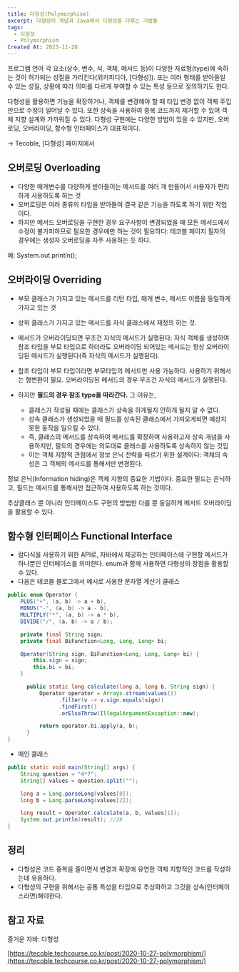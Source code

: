 ```yaml
---
title: 다형성(Polymorphism)
excerpt: 다형성의 개념과 Java에서 다형성을 다루는 기법들
tags:
  - 다형성
  - Polymorphism
Created At: 2023-11-28
---
```

프로그램 언어 각 요소(상수, 변수, 식, 객체, 메서드 등)이 다양한 자료형(type)에 속하는 것이 허가되는 성질을 가리킨다(위키피디아, [다형성]). 또는 여러 형태를 받아들일 수 있는 성질, 상황에 따라 의미를 다르게 부여할 수 있는 특성 등으로 정의하기도 한다.

다형성을 활용하면 기능을 확장하거나, 객체를 변경해야 할 때 타입 변경 없이 객체 주입만으로 수정이 일어날 수 있다. 또한 상속을 사용하여 중복 코드까지 제거할 수 있어 객체 지향 설계와 가까워질 수 있다. 다형성 구현에는 다양한 방법이 있을 수 있지만, 오버로딩, 오버라이딩, 함수형 인터페이스가 대표적이다.

→ Tecoble, [다형성] 페이지에서

 
## 오버로딩 Overloading

- 다양한 매개변수를 다양하게 받아들이는 메서드를 여러 개 만들어서 사용자가 편리하게 사용하도록 하는 것
- 오버로딩은 여러 종류의 타입을 받아들여 결국 같은 기능을 하도록 하기 위한 작업이다.
- 하지만 메서드 오버로딩을 구현한 경우 요구사항이 변경되었을 때 모든 메서드에서 수정이 불가피하므로 필요한 경우에만 하는 것이 필요하다: 테코블 페이지 필자의 경우에는 생성자 오버로딩을 자주 사용하는 듯 하다.

예: System.out.println(); <br> 
 
## 오버라이딩 Overriding

- 부모 클래스가 가지고 있는 메서드를 리턴 타입, 매개 변수, 메서드 이름을 동일하게 가지고 있는 것
- 상위 클래스가 가지고 있는 메서드를 자식 클래스에서 재정의 하는 것.
- 메서드가 오버라이딩되면 무조건 자식의 메서드가 실행된다: 자식 객체를 생성하여 참조 타입을 부모 타입으로 하더라도 오버라이딩 되어있는 메서드는 항상 오버라이딩된 메서드가 실행된다(즉 자식의 메서드가 실행된다).
- 참조 타입이 부모 타입이라면 부모타입의 메서드만 사용 가능하다. 사용하기 위해서는 형변환이 필요. 오버라이딩된 메서드의 경우 무조건 자식의 메서드가 실행된다.

- 하지만 **필드의 경우 참조 type을 따라간다.** 그 이유는,
    - 클래스가 작성될 때에는 클래스가 상속을 하게될지 안하게 될지 알 수 없다.
    - 상속 클래스가 생성되었을 때 필드를 상속된 클래스에서 가져오게되면 예상치 못한 동작을 일으킬 수 있다.
    - 즉, 클래스의 메서드를 상속하여 메서드를 확장하여 사용하고자 상속 개념을 사용하지만, 필드의 경우에는 의도대로 클래스를 사용하도록 상속하지 않는 것임
    - 이는 객체 지향적 관점에서 정보 은닉 전략을 따르기 위한 설계이다: 객체의 속성은 그 객체의 메서드를 통해서만 변경된다.

정보 은닉(Information hiding)은 객체 지향의 중요한 기법이다. 중요한 필드는 은닉하고, 필드는 메서드를 통해서만 접근하여 사용하도록 하는 것이다.

추상클래스 뿐 아니라 인터페이스도 구현의 방법만 다를 뿐 동일하게 메서드 오버라이딩을 활용할 수 있다.

 
## 함수형 인터페이스 Functional Interface

- 람다식을 사용하기 위한 API로, 자바에서 제공하는 인터페이스에 구현할 메서드가 하나뿐인 인터페이스를 의미한다. enum과 함께 사용하면 다형성의 장점을 활용할 수 있다.
- 다음은 테코블 블로그에서 예시로 사용한 문자열 계산기 클래스
```java
public enum Operator {
    PLUS("+", (a, b) -> a + b),
    MINUS("-", (a, b) -> a - b),
    MULTIPLY("*", (a, b) -> a * b),
    DIVIDE("/", (a, b) -> a / b);

    private final String sign;
    private final BiFunction<Long, Long, Long> bi;

    Operator(String sign, BiFunction<Long, Long, Long> bi) {
        this.sign = sign;
        this.bi = bi;
    }

	  public static long calculate(long a, long b, String sign) {
    	  Operator operator = Arrays.stream(values())
            	.filter(v -> v.sign.equals(sign))
            	.findFirst()
            	.orElseThrow(IllegalArgumentException::new);

    	  return operator.bi.apply(a, b);
	  }
}
```

- 메인 클래스
```java
public static void main(String[] args) {
    String question = "4*7";
    String[] values = question.split("");

    long a = Long.parseLong(values[0]);
    long b = Long.parseLong(values[2]);

    long result = Operator.calculate(a, b, values[1]);
    System.out.println(result); //28
}
```
 
## 정리

- 다형성은 코드 중복을 줄이면서 변경과 확장에 유연한 객체 지향적인 코드를 작성하는데 유용하다.
- 다형성의 구현을 위해서는 공통 특성을 타입으로 추상화하고 그것을 상속(인터페이스라면)해야한다. <br> 

## 참고 자료

즐거운 자바: 다형성

[https://tecoble.techcourse.co.kr/post/2020-10-27-polymorphism/](https://tecoble.techcourse.co.kr/post/2020-10-27-polymorphism/)
